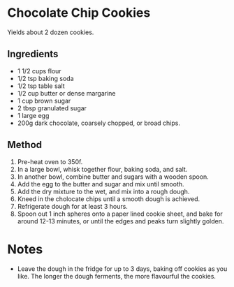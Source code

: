 # Chocolate Chip Cookies

Yields about 2 dozen cookies.

## Ingredients

* 1 1/2 cups flour
* 1/2 tsp baking soda
* 1/2 tsp table salt
* 1/2 cup butter or dense margarine
* 1 cup brown sugar
* 2 tbsp granulated sugar
* 1 large egg
* 200g dark chocolate, coarsely chopped, or broad chips.

## Method

1. Pre-heat oven to 350f.
2. In a large bowl, whisk together flour, baking soda, and salt.
3. In another bowl, combine butter and sugars with a wooden spoon.
4. Add the egg to the butter and sugar and mix until smooth.
5. Add the dry mixture to the wet, and mix into a rough dough.
6. Kneed in the cholocate chips until a smooth dough is achieved.
7. Refrigerate dough for at least 3 hours.
8. Spoon out 1 inch spheres onto a paper lined cookie sheet, and bake for around 12-13 minutes, or until the edges and peaks turn slightly golden.

# Notes

* Leave the dough in the fridge for up to 3 days, baking off cookies as you like. The longer the dough ferments, the more flavourful the cookies.

